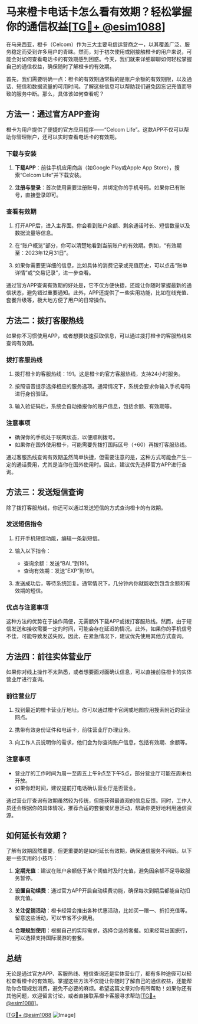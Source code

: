 # 马来橙卡电话卡怎么看有效期？轻松掌握你的通信权益[[TG💪+ @esim1088](https://t.me/s/esim1088)]

在马来西亚，橙卡（Celcom）作为三大主要电信运营商之一，以其覆盖广泛、服务稳定而受到许多用户的青睐。然而，对于初次使用或刚接触橙卡的用户来说，可能会对如何查看电话卡的有效期感到困惑。今天，我们就来详细聊聊如何轻松掌握自己的通信权益，确保随时了解橙卡的有效期。

首先，我们需要明确一点：橙卡的有效期通常指的是账户余额的有效期限，以及通话、短信和数据流量的可用时间。了解这些信息可以帮助我们避免因忘记充值而导致的服务中断。那么，具体该如何查看呢？

## 方法一：通过官方APP查询

橙卡为用户提供了便捷的官方应用程序——“Celcom Life”。这款APP不仅可以帮助你管理账户，还可以实时查看电话卡的有效期。

### 下载与安装

1. **下载APP**：前往手机应用商店（如Google Play或Apple App Store），搜索“Celcom Life”并下载安装。
   
2. **注册与登录**：首次使用需要注册账号，并绑定你的手机号码。如果你已有账号，直接登录即可。

### 查看有效期

1. 打开APP后，进入主界面。你会看到账户余额、剩余通话时长、短信数量以及数据流量等信息。
   
2. 在“账户概览”部分，你可以清楚地看到当前账户的有效期。例如，“有效期至：2023年12月31日”。

3. 如果你需要更详细的信息，比如具体的消费记录或充值历史，可以点击“账单详情”或“交易记录”，进一步查看。

通过官方APP查询有效期的好处是，它不仅方便快捷，还能让你随时掌握最新的通信状态，避免错过重要通知。此外，APP还提供了一些实用功能，比如在线充值、套餐升级等，极大地方便了用户的日常操作。

## 方法二：拨打客服热线

如果你不习惯使用APP，或者想要快速获取信息，可以通过拨打橙卡的客服热线来查询有效期。

### 拨打客服热线

1. 拨打橙卡的客服热线：191。这是橙卡的官方客服热线，支持24小时服务。

2. 按照语音提示选择相应的服务选项。通常情况下，系统会要求你输入手机号码进行身份验证。

3. 输入验证码后，系统会自动播报你的账户信息，包括余额、有效期等。

### 注意事项

- 确保你的手机处于联网状态，以便顺利拨号。
- 如果你在国外使用橙卡，可能需要先拨打国际区号（+60）再拨打客服热线。

通过客服热线查询有效期虽然简单快捷，但需要注意的是，这种方式可能会产生一定的通话费用，尤其是当你在国外使用时。因此，建议优先选择官方APP进行查询。

## 方法三：发送短信查询

除了拨打客服热线，你还可以通过发送短信的方式查询橙卡的有效期。

### 发送短信指令

1. 打开手机短信功能，编辑一条新短信。

2. 输入以下指令：
   - 查询余额：发送“BAL”到191。
   - 查询有效期：发送“EXP”到191。

3. 发送成功后，等待系统回复。通常情况下，几分钟内你就能收到包含余额和有效期的短信。

### 优点与注意事项

这种方法的优势在于操作简便，无需额外下载APP或拨打客服热线。然而，由于短信发送和接收需要一定的时间，可能会存在延迟的情况。此外，如果你的手机信号不佳，可能导致发送失败。因此，在紧急情况下，建议优先使用其他方式查询。

## 方法四：前往实体营业厅

如果你对线上操作不太熟悉，或者想要面对面确认信息，可以直接前往橙卡的实体营业厅进行查询。

### 前往营业厅

1. 找到最近的橙卡营业厅地址。你可以通过橙卡官网或地图应用搜索附近的营业网点。

2. 携带有效身份证件和电话卡，前往营业厅办理业务。

3. 向工作人员说明你的需求，他们会为你查询账户信息，包括有效期、余额等。

### 注意事项

- 营业厅的工作时间为周一至周五上午9点至下午5点，部分营业厅可能在周末也开放。
- 如果你赶时间，建议提前打电话确认营业厅是否营业。

通过营业厅查询有效期虽然较为传统，但能获得最直观的信息反馈。同时，工作人员还会根据你的具体情况，推荐合适的套餐或优惠活动，帮助你更好地利用通信资源。

## 如何延长有效期？

了解有效期固然重要，但更重要的是如何延长有效期，确保通信服务不间断。以下是一些实用的小技巧：

1. **定期充值**：建议在账户余额低于某个阈值时及时充值，避免因余额不足导致服务暂停。

2. **设置自动续费**：通过官方APP开启自动续费功能，确保每次到期后都能自动扣款充值。

3. **关注促销活动**：橙卡经常会推出各种优惠活动，比如买一赠一、折扣充值等。留意这些活动，可以节省不少费用。

4. **合理规划使用**：根据自己的实际需求，选择合适的套餐。如果经常出国旅行，可以选择支持国际漫游的套餐。

## 总结

无论是通过官方APP、客服热线、短信查询还是实体营业厅，都有多种途径可以轻松查看橙卡的有效期。掌握这些方法不仅能让你随时了解自己的通信权益，还能帮助你合理规划消费，避免不必要的麻烦。希望这篇文章对你有所帮助！如果你还有其他问题，欢迎留言讨论，或者直接联系橙卡客服寻求帮助[[TG💪+ @esim1088](https://t.me/s/esim1088)]。

[[TG💪+ @esim1088](https://t.me/s/esim1088) ![Image](https://i.postimg.cc/4NQfJmqS/Snipaste-2025-05-13-00-14-12.png)]